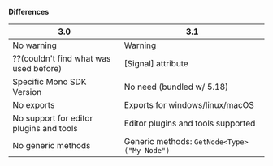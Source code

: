 **Differences**

|3.0|3.1|
|--|--|
|No warning|Warning|
|??(couldn't find what was used before) |[Signal] attribute|
|Specific Mono SDK Version| No need (bundled w/ 5.18)|
|No exports| Exports for windows/linux/macOS|
|No support for editor plugins and tools|Editor plugins and tools supported|
|No generic methods|Generic methods: `GetNode<Type>("My Node")`|